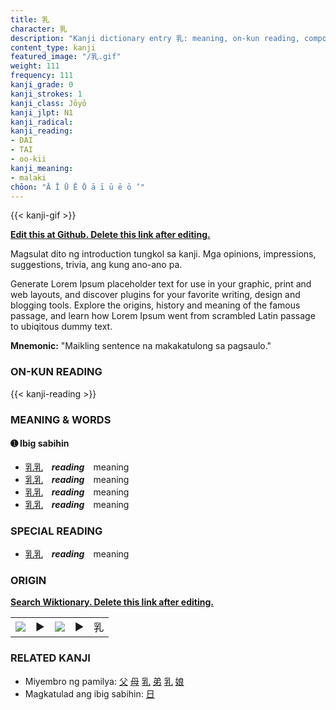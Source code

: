 ```yaml
---
title: 乳
character: 乳
description: "Kanji dictionary entry 乳: meaning, on-kun reading, compounds, origin, related kanji"
content_type: kanji
featured_image: "/乳.gif"
weight: 111
frequency: 111
kanji_grade: 0
kanji_strokes: 1
kanji_class: Jōyō
kanji_jlpt: N1
kanji_radical: 
kanji_reading: 
- DAI
- TAI
- oo-kii
kanji_meaning:
- malaki
chōon: "Ā Ī Ū Ē Ō ā ī ū ē ō ’"
---
```

[//]: # (Don't edit the line below. Kanji animated GIF code is automatically generated.)
{{< kanji-gif >}}

[//]: # (Edit below this line.)

**[Edit this at Github. Delete this link after editing.](https://github.com/tim0g/tim/tree/main/content/kanji/乳/index.md)**

Magsulat dito ng introduction tungkol sa kanji. Mga opinions, impressions, suggestions, trivia, ang kung ano-ano pa.

Generate Lorem Ipsum placeholder text for use in your graphic, print and web layouts, and discover plugins for your favorite writing, design and blogging tools. Explore the origins, history and meaning of the famous passage, and learn how Lorem Ipsum went from scrambled Latin passage to ubiqitous dummy text.
 
**Mnemonic:** "Maikling sentence na makakatulong sa pagsaulo."

### ON-KUN READING

[//]: # (Don't edit the line below. ON-KUN READING code is automatically generated.)
{{< kanji-reading >}}

### MEANING & WORDS

#### ➊ **Ibig sabihin**
  - [乳](../乳)[乳](../乳)　***reading***　meaning
  - [乳](../乳)[乳](../乳)　***reading***　meaning
  - [乳](../乳)[乳](../乳)　***reading***　meaning
  - [乳](../乳)[乳](../乳)　***reading***　meaning

### SPECIAL READING
  - [乳](../乳)[乳](../乳)　***reading***　meaning

### ORIGIN

**[Search Wiktionary. Delete this link after editing.](https://wiktionary.org/wiki/乳)**
<table class="kanji-table"><tr><td>
<img src="60px-乳-bronze.svg.png">
</td><td>▶</td><td>
<img src="60px-乳-oracle.svg.png">
</td><td>▶</td>
<td class="kanji-origin">乳</td>
</tr></table>

### RELATED KANJI
- Miyembro ng pamilya: [父](../父) [母](../母) [乳](../乳) [弟](../弟) [乳](../乳) [娘](../娘)
- Magkatulad ang ibig sabihin: [日](../日)
